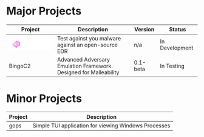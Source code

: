 # Major Projects
| Project | Description | Version | Status |
| --- | --- | --- | --- |
| <a href="https://github.com/HackLike-co/PandoraEdr"> <img src="https://github.com/HackLike-co/.github/blob/main/Images/Pandora%20EDR%20Logo%20wText.png?raw=true" width="250"/> </a> | Test against you malware against an open-source EDR | n/a | In Development |
| BingoC2 | Advanced Adversary Emulation Framework. Designed for Malleability | 0.1-beta | In Testing |

# Minor Projects
| Project | Description |
| --- | --- |
| gops | Simple TUI application for viewing Windows Processes |
